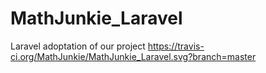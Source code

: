 # MathJunkie_Laravel
Laravel adoptation of our project
https://travis-ci.org/MathJunkie/MathJunkie_Laravel.svg?branch=master
